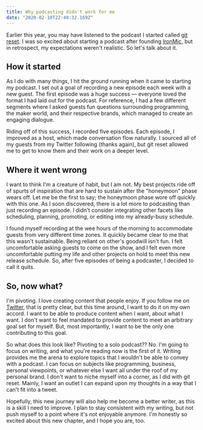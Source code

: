 ```yaml
---
title: Why podcasting didn't work for me
date: "2020-02-10T22:40:32.169Z"
---
```


Earlier this year, you may have listened to the podcast I started called [git reset](https://gitreset.com). I was so excited about starting a podcast after founding [IronMic](https://ironmic.fm), but in retrospect, my expectations weren't realistic. So let's talk about it.

## How it started

As I do with many things, I hit the ground running when it came to starting my podcast. I set out a goal of recording a new episode each week with a new guest. The first episode was a huge success — everyone loved the format I had laid out for the podcast. For reference, I had a few different segments where I asked guests fun questions surrounding programming, the maker world, and their respective brands, which managed to create an engaging dialogue.

Riding off of this success, I recorded five episodes. Each episode, I improved as a host, which made conversation flow naturally. I sourced all of my guests from my Twitter following (thanks again), but git reset allowed me to get to know them and their work on a deeper level. 

## Where it went wrong

I want to think I'm a creature of habit, but I am not. My best projects ride off of spurts of inspiration that are hard to sustain after the "honeymoon" phase wears off. Let me be the first to say; the honeymoon phase wore off quickly with this one. As I soon discovered, there is a lot more to podcasting than just recording an episode. I didn't consider integrating other facets like scheduling, planning, promoting, or editing into my already-busy schedule. 

I found myself recording at the wee hours of the morning to accommodate guests from very different time zones. It quickly became clear to me that this wasn't sustainable. Being reliant on other's goodwill isn't fun. I felt uncomfortable asking guests to come on the show, and I felt even more uncomfortable putting my life and other projects on hold to meet this new release schedule. So, after five episodes of being a podcaster, I decided to call it quits.

## So, now what?

I'm pivoting. I love creating content that people enjoy. If you follow me on [Twitter](https://twitter.com/kpmdev), that is pretty clear, but this time around, I want to do it on my own accord. I want to be able to produce content when I want, about what I want. I don't want to feel mandated to provide content to meet an arbitrary goal set for myself. But, most importantly, I want to be the only one contributing to this goal.

So what does this look like? Pivoting to a solo podcast?? No. I'm going to focus on writing, and what you're reading now is the first of it. Writing provides me the arena to explore topics that I wouldn't be able to convey with a podcast. I can focus on subjects like programming, business, personal viewpoints, or whatever else I want all under the roof of my personal brand. I don't want to niche myself into a corner, as I did with git reset. Mainly, I want an outlet I can expand upon my thoughts in a way that I can't fit into a tweet. 

Hopefully, this new journey will also help me become a better writer, as this is a skill I need to improve. I plan to stay consistent with my writing, but not push myself to a point where it's not enjoyable anymore.  I'm honestly so excited about this new chapter, and I hope you are, too.
